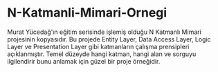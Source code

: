 # N-Katmanli-Mimari-Ornegi
Murat Yücedağ'ın eğitim serisinde işlemiş olduğu N Katmanlı Mimari projesinin kopyasıdır. Bu projede Entity Layer, Data Access Layer, Logic Layer ve Presentation Layer gibi katmanların çalışma prensipleri açıklanmıştır. Temel düzeyde hangi katman, hangi alan ve sorguyu ilgilendirir bunu anlamak için güzel bir proje örneğidir.

